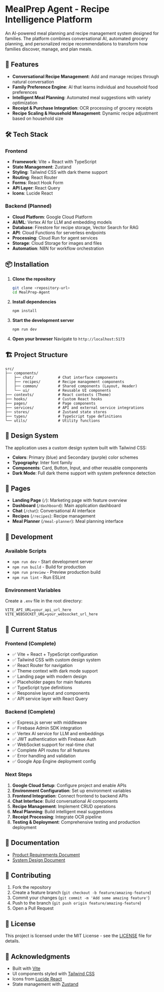 # MealPrep Agent - Recipe Intelligence Platform

An AI-powered meal planning and recipe management system designed for families. The platform combines conversational AI, automated grocery planning, and personalized recipe recommendations to transform how families discover, manage, and plan meals.

## 🚀 Features

- **Conversational Recipe Management**: Add and manage recipes through natural conversation
- **Family Preference Engine**: AI that learns individual and household food preferences
- **Intelligent Meal Planning**: Automated meal suggestions with variety optimization
- **Receipt & Purchase Integration**: OCR processing of grocery receipts
- **Recipe Scaling & Household Management**: Dynamic recipe adjustment based on household size

## 🛠️ Tech Stack

### Frontend
- **Framework**: Vite + React with TypeScript
- **State Management**: Zustand
- **Styling**: Tailwind CSS with dark theme support
- **Routing**: React Router
- **Forms**: React Hook Form
- **API Layer**: React Query
- **Icons**: Lucide React

### Backend (Planned)
- **Cloud Platform**: Google Cloud Platform
- **AI/ML**: Vertex AI for LLM and embedding models
- **Database**: Firestore for recipe storage, Vector Search for RAG
- **API**: Cloud Functions for serverless endpoints
- **Processing**: Cloud Run for agent services
- **Storage**: Cloud Storage for images and files
- **Automation**: N8N for workflow orchestration

## 📦 Installation

1. **Clone the repository**
   ```bash
   git clone <repository-url>
   cd MealPrep-Agent
   ```

2. **Install dependencies**
   ```bash
   npm install
   ```

3. **Start the development server**
   ```bash
   npm run dev
   ```

4. **Open your browser**
   Navigate to `http://localhost:5173`

## 🏗️ Project Structure

```
src/
├── components/
│   ├── chat/           # Chat interface components
│   ├── recipes/        # Recipe management components
│   ├── common/         # Shared components (Layout, Header)
│   └── ui/             # Reusable UI components
├── contexts/           # React contexts (Theme)
├── hooks/              # Custom React hooks
├── pages/              # Page components
├── services/           # API and external service integrations
├── stores/             # Zustand state stores
├── types/              # TypeScript type definitions
└── utils/              # Utility functions
```

## 🎨 Design System

The application uses a custom design system built with Tailwind CSS:

- **Colors**: Primary (blue) and Secondary (purple) color schemes
- **Typography**: Inter font family
- **Components**: Card, Button, Input, and other reusable components
- **Dark Mode**: Full dark theme support with system preference detection

## 📱 Pages

- **Landing Page** (`/`): Marketing page with feature overview
- **Dashboard** (`/dashboard`): Main application dashboard
- **Chat** (`/chat`): Conversational AI interface
- **Recipes** (`/recipes`): Recipe management
- **Meal Planner** (`/meal-planner`): Meal planning interface

## 🔧 Development

### Available Scripts

- `npm run dev` - Start development server
- `npm run build` - Build for production
- `npm run preview` - Preview production build
- `npm run lint` - Run ESLint

### Environment Variables

Create a `.env` file in the root directory:

```env
VITE_API_URL=your_api_url_here
VITE_WEBSOCKET_URL=your_websocket_url_here
```

## 🚧 Current Status

### Frontend (Complete)
- ✅ Vite + React + TypeScript configuration
- ✅ Tailwind CSS with custom design system
- ✅ React Router for navigation
- ✅ Theme context with dark mode support
- ✅ Landing page with modern design
- ✅ Placeholder pages for main features
- ✅ TypeScript type definitions
- ✅ Responsive layout and components
- ✅ API service layer with React Query

### Backend (Complete)
- ✅ Express.js server with middleware
- ✅ Firebase Admin SDK integration
- ✅ Vertex AI service for LLM and embeddings
- ✅ JWT authentication with Firebase Auth
- ✅ WebSocket support for real-time chat
- ✅ Complete API routes for all features
- ✅ Error handling and validation
- ✅ Google App Engine deployment config

### Next Steps

1. **Google Cloud Setup**: Configure project and enable APIs
2. **Environment Configuration**: Set up environment variables
3. **Frontend Integration**: Connect frontend to backend APIs
4. **Chat Interface**: Build conversational AI components
5. **Recipe Management**: Implement CRUD operations
6. **Meal Planning**: Build intelligent meal suggestions
7. **Receipt Processing**: Integrate OCR pipeline
8. **Testing & Deployment**: Comprehensive testing and production deployment

## 📄 Documentation

- [Product Requirements Document](./docs/PRD.md)
- [System Design Document](./docs/SDD.md)

## 🤝 Contributing

1. Fork the repository
2. Create a feature branch (`git checkout -b feature/amazing-feature`)
3. Commit your changes (`git commit -m 'Add some amazing feature'`)
4. Push to the branch (`git push origin feature/amazing-feature`)
5. Open a Pull Request

## 📄 License

This project is licensed under the MIT License - see the [LICENSE](LICENSE) file for details.

## 🙏 Acknowledgments

- Built with [Vite](https://vitejs.dev/)
- UI components styled with [Tailwind CSS](https://tailwindcss.com/)
- Icons from [Lucide React](https://lucide.dev/)
- State management with [Zustand](https://github.com/pmndrs/zustand)
